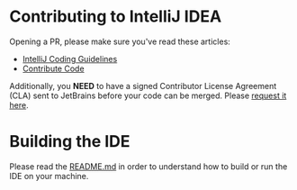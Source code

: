 Contributing to IntelliJ IDEA
===

Opening a PR, please make sure you've read these articles:
- [IntelliJ Coding Guidelines](https://plugins.jetbrains.com/docs/intellij/intellij-coding-guidelines.html)
- [Contribute Code](https://www.jetbrains.com/opensource/idea/)

Additionally, you **NEED** to have a signed Contributor License Agreement (CLA) sent to JetBrains before your
code can be merged. Please [request it here](https://www.jetbrains.com/agreements/cla/).

Building the IDE
==

Please read the [README.md](README.md) in order to understand how to build or
run the IDE on your machine.

